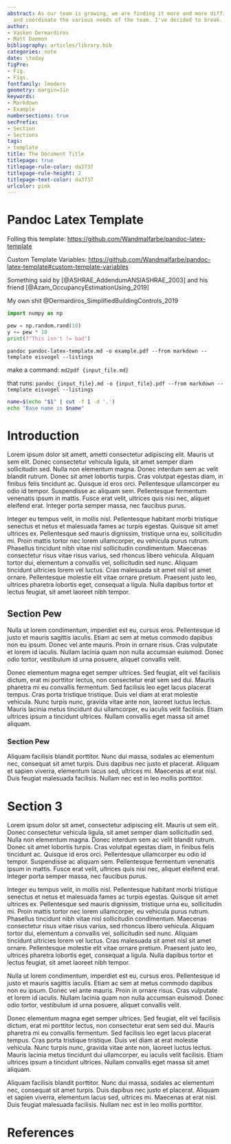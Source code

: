 ```yaml
---
abstract: As our team is growing, we are finding it more and more difficult to communicate
  and coordinate the various needs of the team. I've decided to break.
author:
- Vasken Dermardiros
- Matt Daemon
bibliography: articles/library.bib
categories: note
date: \today
figPre:
- Fig.
- Figs.
fontfamily: lmodern
geometry: margin=1in
keywords:
- Markdown
- Example
numbersections: true
secPrefix:
- Section
- Sections
tags:
- template
title: The Document Title
titlepage: true
titlepage-rule-color: da3737
titlepage-rule-height: 2
titlepage-text-color: da3737
urlcolor: pink
---
```


<!-- titlepage-color: "D8DE2C" -->
<!-- titlepage-rule-color: "322cde" -->
<!-- toc-own-page: true -->
<!-- toc: true -->
<!-- mainfont: Font-Regular.otf //works? -->

<!--
If wanting to use other fonts, use XeLaTeX engine:
`--pdf-engine=xelatex`
monofont: FiraCode-Regular.ttf
-->



# Pandoc Latex Template

Folling this template: https://github.com/Wandmalfarbe/pandoc-latex-template

Custom Template Variables: https://github.com/Wandmalfarbe/pandoc-latex-template#custom-template-variables

Something said by [@ASHRAE_AddendumANSIASHRAE_2003] and his friend [@Azam_OccupancyEstimationUsing_2019]

My own shit @Dermardiros_SimplifiedBuildingControls_2019

``` python
import numpy as np

pew = np.random.rand(10)
y += pew * 10
print(f"This isn't != bad")
```

`pandoc pandoc-latex-template.md -o example.pdf --from markdown --template eisvogel --listings`

make a command: `md2pdf {input_file.md}`

that runs: `pandoc {input_file}.md -o {input_file}.pdf --from markdown --template eisvogel --listings`

<!-- drop extension -->
``` bash
name=$(echo "$1" | cut -f 1 -d '.')
echo "Base name is $name"
```

# Introduction
 Lorem ipsum dolor sit amett, ametti consectetur adipiscing elit. Mauris ut sem elit. Donec consectetur vehicula ligula, sit amet semper diam sollicitudin sed. Nulla non elementum magna. Donec interdum sem ac velit blandit rutrum. Donec sit amet lobortis turpis. Cras volutpat egestas diam, in finibus felis tincidunt ac. Quisque id eros orci. Pellentesque ullamcorper eu odio id tempor. Suspendisse ac aliquam sem. Pellentesque fermentum venenatis ipsum in mattis. Fusce erat velit, ultrices quis nisi nec, aliquet eleifend erat. Integer porta semper massa, nec faucibus purus.

Integer eu tempus velit, in mollis nisl. Pellentesque habitant morbi tristique senectus et netus et malesuada fames ac turpis egestas. Quisque sit amet ultrices ex. Pellentesque sed mauris dignissim, tristique urna eu, sollicitudin mi. Proin mattis tortor nec lorem ullamcorper, eu vehicula purus rutrum. Phasellus tincidunt nibh vitae nisl sollicitudin condimentum. Maecenas consectetur risus vitae risus varius, sed rhoncus libero vehicula. Aliquam tortor dui, elementum a convallis vel, sollicitudin sed nunc. Aliquam tincidunt ultricies lorem vel luctus. Cras malesuada sit amet nisl sit amet ornare. Pellentesque molestie elit vitae ornare pretium. Praesent justo leo, ultrices pharetra lobortis eget, consequat a ligula. Nulla dapibus tortor et lectus feugiat, sit amet laoreet nibh tempor.

## Section Pew
Nulla ut lorem condimentum, imperdiet est eu, cursus eros. Pellentesque id justo et mauris sagittis iaculis. Etiam ac sem at metus commodo dapibus non eu ipsum. Donec vel ante mauris. Proin in ornare risus. Cras vulputate et lorem id iaculis. Nullam lacinia quam non nulla accumsan euismod. Donec odio tortor, vestibulum id urna posuere, aliquet convallis velit.

Donec elementum magna eget semper ultrices. Sed feugiat, elit vel facilisis dictum, erat mi porttitor lectus, non consectetur erat sem sed dui. Mauris pharetra mi eu convallis fermentum. Sed facilisis leo eget lacus placerat tempus. Cras porta tristique tristique. Duis vel diam at erat molestie vehicula. Nunc turpis nunc, gravida vitae ante non, laoreet luctus lectus. Mauris lacinia metus tincidunt dui ullamcorper, eu iaculis velit facilisis. Etiam ultrices ipsum a tincidunt ultrices. Nullam convallis eget massa sit amet aliquam.

### Section Pew
Aliquam facilisis blandit porttitor. Nunc dui massa, sodales ac elementum nec, consequat sit amet turpis. Duis dapibus nec justo et placerat. Aliquam et sapien viverra, elementum lacus sed, ultrices mi. Maecenas at erat nisl. Duis feugiat malesuada facilisis. Nullam nec est in leo mollis porttitor.


# Section 3
 Lorem ipsum dolor sit amet, consectetur adipiscing elit. Mauris ut sem elit. Donec consectetur vehicula ligula, sit amet semper diam sollicitudin sed. Nulla non elementum magna. Donec interdum sem ac velit blandit rutrum. Donec sit amet lobortis turpis. Cras volutpat egestas diam, in finibus felis tincidunt ac. Quisque id eros orci. Pellentesque ullamcorper eu odio id tempor. Suspendisse ac aliquam sem. Pellentesque fermentum venenatis ipsum in mattis. Fusce erat velit, ultrices quis nisi nec, aliquet eleifend erat. Integer porta semper massa, nec faucibus purus.

Integer eu tempus velit, in mollis nisl. Pellentesque habitant morbi tristique senectus et netus et malesuada fames ac turpis egestas. Quisque sit amet ultrices ex. Pellentesque sed mauris dignissim, tristique urna eu, sollicitudin mi. Proin mattis tortor nec lorem ullamcorper, eu vehicula purus rutrum. Phasellus tincidunt nibh vitae nisl sollicitudin condimentum. Maecenas consectetur risus vitae risus varius, sed rhoncus libero vehicula. Aliquam tortor dui, elementum a convallis vel, sollicitudin sed nunc. Aliquam tincidunt ultricies lorem vel luctus. Cras malesuada sit amet nisl sit amet ornare. Pellentesque molestie elit vitae ornare pretium. Praesent justo leo, ultrices pharetra lobortis eget, consequat a ligula. Nulla dapibus tortor et lectus feugiat, sit amet laoreet nibh tempor.

Nulla ut lorem condimentum, imperdiet est eu, cursus eros. Pellentesque id justo et mauris sagittis iaculis. Etiam ac sem at metus commodo dapibus non eu ipsum. Donec vel ante mauris. Proin in ornare risus. Cras vulputate et lorem id iaculis. Nullam lacinia quam non nulla accumsan euismod. Donec odio tortor, vestibulum id urna posuere, aliquet convallis velit.

Donec elementum magna eget semper ultrices. Sed feugiat, elit vel facilisis dictum, erat mi porttitor lectus, non consectetur erat sem sed dui. Mauris pharetra mi eu convallis fermentum. Sed facilisis leo eget lacus placerat tempus. Cras porta tristique tristique. Duis vel diam at erat molestie vehicula. Nunc turpis nunc, gravida vitae ante non, laoreet luctus lectus. Mauris lacinia metus tincidunt dui ullamcorper, eu iaculis velit facilisis. Etiam ultrices ipsum a tincidunt ultrices. Nullam convallis eget massa sit amet aliquam.

Aliquam facilisis blandit porttitor. Nunc dui massa, sodales ac elementum nec, consequat sit amet turpis. Duis dapibus nec justo et placerat. Aliquam et sapien viverra, elementum lacus sed, ultrices mi. Maecenas at erat nisl. Duis feugiat malesuada facilisis. Nullam nec est in leo mollis porttitor.


# References
